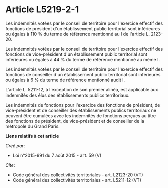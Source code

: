 # Article L5219-2-1

Les indemnités votées par le conseil de territoire pour l'exercice effectif des fonctions de président d'un établissement
public territorial sont inférieures ou égales à 110 % du terme de référence mentionné au I de l'article L. 2123-20.

Les indemnités votées par le conseil de territoire pour l'exercice effectif des fonctions de vice-président d'un
établissement public territorial sont inférieures ou égales à 44 % du terme de référence mentionné au même I.

Les indemnités votées par le conseil de territoire pour l'exercice effectif des fonctions de conseiller d'un établissement
public territorial sont inférieures ou égales à 6 % du terme de référence mentionné audit I.

L'article L. 5211-12, à l'exception de son premier alinéa, est applicable aux indemnités des élus des établissements publics
territoriaux.

Les indemnités de fonctions pour l'exercice des fonctions de président, de vice-président et de conseiller des établissements
publics territoriaux ne peuvent être cumulées avec les indemnités de fonctions perçues au titre des fonctions de président,
de vice-président et de conseiller de la métropole du Grand Paris.

**Liens relatifs à cet article**

_Créé par_:

  - Loi n°2015-991 du 7 août 2015 - art. 59 (V)

_Cite_:

  - Code général des collectivités territoriales - art. L2123-20 (VT)
  - Code général des collectivités territoriales - art. L5211-12 (VT)
